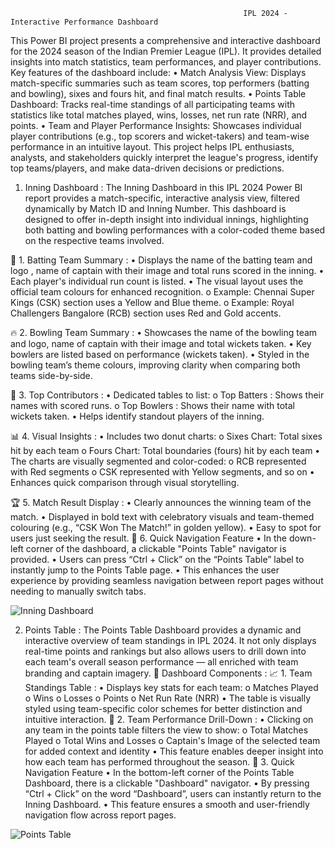                                                         IPL 2024 - Interactive Performance Dashboard
  This Power BI project presents a comprehensive and interactive dashboard for the 2024 season of the Indian Premier League (IPL). It provides detailed insights into match statistics, team performances, and player contributions. Key features of the dashboard include:
•	Match Analysis View: Displays match-specific summaries such as team scores, top performers (batting and bowling), sixes and fours hit, and final match results.
•	Points Table Dashboard: Tracks real-time standings of all participating teams with statistics like total matches played, wins, losses, net run rate (NRR), and points.
•	Team and Player Performance Insights: Showcases individual player contributions (e.g., top scorers and wicket-takers) and team-wise performance in an intuitive layout.
This project helps IPL enthusiasts, analysts, and stakeholders quickly interpret the league's progress, identify top teams/players, and make data-driven decisions or predictions.

1. Inning Dashboard :
    The Inning Dashboard in this IPL 2024 Power BI report provides a match-specific, interactive analysis view, filtered dynamically by Match ID and Inning Number. This dashboard is designed to offer in-depth insight into individual innings, highlighting both batting and bowling performances with a color-coded theme based on the respective teams involved.

  🎯 1. Batting Team Summary :
  •	Displays the name of the batting team and logo , name of captain with their image and  total runs scored in the inning.
  •	Each player's individual run count is listed.
  •	The visual layout uses the official team colours for enhanced recognition.
  o	Example: Chennai Super Kings (CSK) section uses a Yellow and Blue theme.
  o	Example: Royal Challengers Bangalore (RCB) section uses Red and Gold accents.
  
  🔥 2. Bowling Team Summary :
  •	Showcases the name of the bowling team and logo, name of captain with their image and  total wickets taken.
  •	Key bowlers are listed based on performance (wickets taken).
  •	Styled in the bowling team’s theme colours, improving clarity when comparing both teams side-by-side.
  
  🏏 3. Top Contributors :
  •	Dedicated tables to list:
  o	Top Batters : Shows their names with scored runs.
  o	Top Bowlers : Shows their name with total wickets taken.
  •	Helps identify standout players of the inning.
  
  📊 4. Visual Insights :
  •	Includes two donut charts:
  o	Sixes Chart: Total sixes hit by each team
  o	Fours Chart: Total boundaries (fours) hit by each team
  •	The charts are visually segmented and color-coded:
  o	RCB represented with Red segments
  o	CSK represented with Yellow segments, and so on
  •	Enhances quick comparison through visual storytelling.
  
  🏆 5. Match Result Display :
  •	Clearly announces the winning team of the match.
  •	Displayed in bold text with celebratory visuals and team-themed colouring (e.g., “CSK Won The Match!” in golden yellow).
  •	Easy to spot for users just seeking the result.
  🔗 6. Quick Navigation Feature
  •	In the down-left corner of the dashboard, a clickable "Points Table" navigator is provided.
  •	Users can press “Ctrl + Click” on the “Points Table” label to instantly jump to the Points Table page.
  •	This enhances the user experience by providing seamless navigation between report pages without needing to manually switch tabs.

![Inning Dashboard](https://github.com/user-attachments/assets/aa4203a8-a2f5-46d4-8eb2-5405c875aff4)

2. Points Table :
    The Points Table Dashboard provides a dynamic and interactive overview of team standings in IPL 2024. It not only displays real-time points and rankings but also allows users to drill down into each team's overall season performance — all enriched with team branding and captain imagery.
  📌 Dashboard Components :
    📈 1. Team Standings Table :
    •	Displays key stats for each team:
    o	Matches Played
    o	Wins
    o	Losses
    o	Points
    o	Net Run Rate (NRR)
    •	The table is visually styled using team-specific color schemes for better distinction and intuitive interaction.
    🧭 2. Team Performance Drill-Down :
    •	Clicking on any team in the points table filters the view to show:
    o	Total Matches Played
    o	Total Wins and Losses
    o	Captain's Image of the selected team for added context and identity
    •	This feature enables deeper insight into how each team has performed throughout the season.
    🔗 3. Quick Navigation Feature
    •	In the bottom-left corner of the Points Table Dashboard, there is a clickable "Dashboard" navigator.
    •	By pressing “Ctrl + Click” on the word “Dashboard”, users can instantly return to the Inning Dashboard.
    •	This feature ensures a smooth and user-friendly navigation flow across report pages.

![Points Table](https://github.com/user-attachments/assets/4ca5466a-71a9-4f2c-a0de-dd53db48c709)
